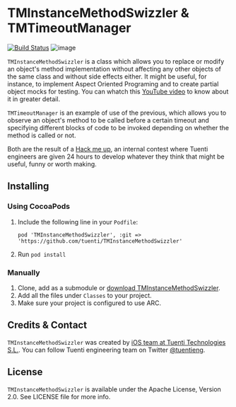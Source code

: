# TMInstanceMethodSwizzler & TMTimeoutManager

[![Build Status](https://travis-ci.org/jplana/TMInstanceMethodSwizzler.svg?branch=master)](https://travis-ci.org/jplana/TMInstanceMethodSwizzler)
![image](https://travis-ci.org/jplana/TMInstanceMethodSwizzler.svg?branch=master)

`TMInstanceMethodSwizzler` is a class which allows you to replace or modify an object's method implementation without affecting any other objects of the same class and without side effects either. It might be useful, for instance, to implement Aspect Oriented Programing and to create partial object mocks for testing. You can whatch this [YouTube video](http://www.youtube.com/watch?v=VS9gWhZUpVg) to know about it in greater detail.

`TMTimeoutManager` is an example of use of the previous, which allows you to observe an object's method to be called before a certain timeout and specifying different blocks of code to be invoked depending on whether the method is called or not.

Both are the result of a [Hack me up](http://www.youtube.com/watch?v=IH9m1gt9AHg), an internal contest where Tuenti engineers are given 24 hours to develop whatever they think that might be useful, funny or worth making.

## Installing

### Using CocoaPods

1. Include the following line in your `Podfile`:
   ```
   pod 'TMInstanceMethodSwizzler', :git => 'https://github.com/tuenti/TMInstanceMethodSwizzler'
   ```
2. Run `pod install`

### Manually

1. Clone, add as a submodule or [download TMInstanceMethodSwizzler](https://github.com/tuenti/TMInstanceMethodSwizzler/zipball/master).
2. Add all the files under `Classes` to your project.
3. Make sure your project is configured to use ARC.

## Credits & Contact

`TMInstanceMethodSwizzler` was created by [iOS team at Tuenti Technologies S.L.](http://github.com/tuenti).
You can follow Tuenti engineering team on Twitter [@tuentieng](http://twitter.com/tuentieng).

## License

`TMInstanceMethodSwizzler` is available under the Apache License, Version 2.0. See LICENSE file for more info.
